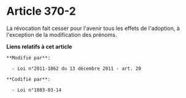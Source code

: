 # Article 370-2

La révocation fait cesser pour l'avenir tous les effets de l'adoption, à l'exception de la modification des prénoms.

**Liens relatifs à cet article**

	**Modifié par**:

	  - Loi n°2011-1862 du 13 décembre 2011 - art. 20

	**Codifié par**:

	  - Loi n°1803-03-14
